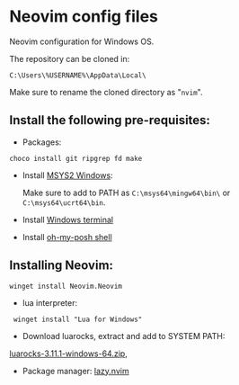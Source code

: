 # Neovim config files

Neovim configuration for Windows OS.

The repository can be cloned in:

```
C:\Users\%USERNAME%\AppData\Local\
```

Make sure to rename the cloned directory as "```nvim```".


## Install the following pre-requisites:

- Packages:

```console
choco install git ripgrep fd make
```

- Install [MSYS2 Windows](https://www.msys2.org/):

    Make sure to add to PATH as ```C:\msys64\mingw64\bin\``` or ```C:\msys64\ucrt64\bin```.

- Install [Windows terminal](https://learn.microsoft.com/en-us/windows/terminal/install)

- Install [oh-my-posh shell](https://ohmyposh.dev/docs/installation/windows)


## Installing Neovim:

```console
winget install Neovim.Neovim
```

- lua interpreter:

```console
 winget install "Lua for Windows"
```

- Download luarocks, extract and add to SYSTEM PATH:

[luarocks-3.11.1-windows-64.zip](https://luarocks.github.io/luarocks/releases/),

- Package manager: [lazy.nvim](https://github.com/folke/lazy.nvim)
